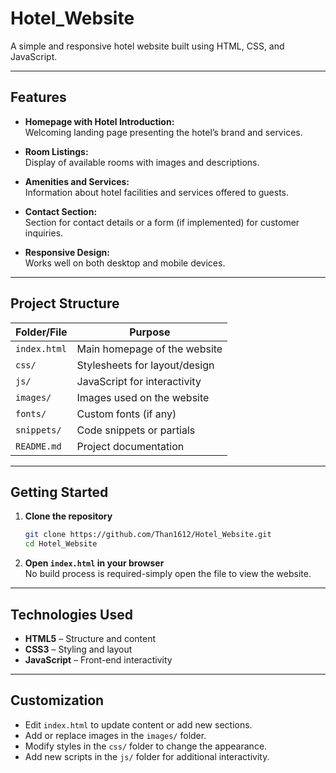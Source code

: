 # Hotel_Website

A simple and responsive hotel website built using HTML, CSS, and JavaScript.

---

## Features

- **Homepage with Hotel Introduction:**  
  Welcoming landing page presenting the hotel’s brand and services.

- **Room Listings:**  
  Display of available rooms with images and descriptions.

- **Amenities and Services:**  
  Information about hotel facilities and services offered to guests.

- **Contact Section:**  
  Section for contact details or a form (if implemented) for customer inquiries.

- **Responsive Design:**  
  Works well on both desktop and mobile devices.

---

## Project Structure

| Folder/File | Purpose                        |
|-------------|-------------------------------|
| `index.html`| Main homepage of the website  |
| `css/`      | Stylesheets for layout/design |
| `js/`       | JavaScript for interactivity  |
| `images/`   | Images used on the website    |
| `fonts/`    | Custom fonts (if any)         |
| `snippets/` | Code snippets or partials     |
| `README.md` | Project documentation         |

---

## Getting Started

1. **Clone the repository**
   ```bash
   git clone https://github.com/Than1612/Hotel_Website.git
   cd Hotel_Website
   ```

2. **Open `index.html` in your browser**  
   No build process is required-simply open the file to view the website.

---

## Technologies Used

- **HTML5** – Structure and content
- **CSS3** – Styling and layout
- **JavaScript** – Front-end interactivity

---

## Customization

- Edit `index.html` to update content or add new sections.
- Add or replace images in the `images/` folder.
- Modify styles in the `css/` folder to change the appearance.
- Add new scripts in the `js/` folder for additional interactivity.
